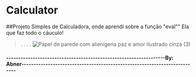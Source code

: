 # Calculator

##Projeto Simples de Calculadora, onde aprendi sobre a função "eval"" Ela que faz todo o cáuculo! 
>.
>.
>.
>.
![Papel de parede com alienígena paz e amor ilustrado cinza (3)](https://user-images.githubusercontent.com/107922389/175429975-1ff574ab-a5d3-4196-8f27-99a146c49104.gif)



#### ------------------------------------------------------------------By: Abner--------------------------------------------------------------------------
